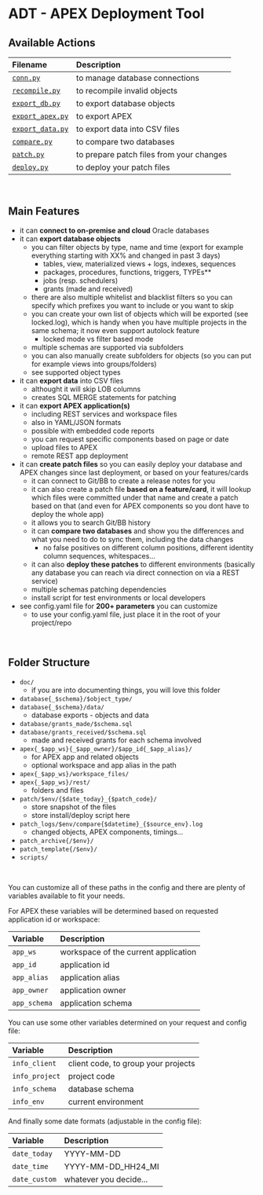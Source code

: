 # ADT - APEX Deployment Tool

## Available Actions

| Filename                                 | Description
| :--------------------------------------- | :----------
| [`conn.py`](./doc/conn.md)               | to manage database connections
| [`recompile.py`](./doc/recompile.py)     | to recompile invalid objects
| [`export_db.py`](./doc/export_db.py)     | to export database objects
| [`export_apex.py`](./doc/export_apex.py) | to export APEX
| [`export_data.py`](./doc/export_data.py) | to export data into CSV files
| [`compare.py`](./doc/compare.py)         | to compare two databases
| [`patch.py`](./doc/patch.py)             | to prepare patch files from your changes
| [`deploy.py`](./doc/deploy.py)           | to deploy your patch files

&nbsp;

## Main Features

- it can __connect to on-premise and cloud__ Oracle databases
- it can __export database objects__
    - you can filter objects by type, name and time (export for example everything starting with XX% and changed in past 3 days)
        - tables, view, materialized views + logs, indexes, sequences
        - packages, procedures, functions, triggers, TYPEs**
        - jobs (resp. schedulers)
        - grants (made and received)
    - there are also multiple whitelist and blacklist filters so you can specify which prefixes you want to include or you want to skip
    - you can create your own list of objects which will be exported (see locked.log), which is handy when you have multiple projects in the same schema; it now even support autolock feature
        - locked mode vs filter based mode
    - multiple schemas are supported via subfolders
    - you can also manually create subfolders for objects (so you can put for example views into groups/folders)
    - see supported object types
- it can __export data__ into CSV files
    - althought it will skip LOB columns
    - creates SQL MERGE statements for patching
- it can __export APEX application(s)__
    - including REST services and workspace files
    - also in YAML/JSON formats
    - possible with embedded code reports
    - you can request specific components based on page or date
    - upload files to APEX
    - remote REST app deployment
- it can __create patch files__ so you can easily deploy your database and APEX changes since last deployment, or based on your features/cards
    - it can connect to Git/BB to create a release notes for you
    - it can also create a patch file __based on a feature/card__, it will lookup which files were committed under that name and create a patch based on that (and even for APEX components so you dont have to deploy the whole app)
    - it allows you to search Git/BB history
    - it can __compare two databases__ and show you the differences and what you need to do to sync them, including the data changes
        - no false positives on different column positions, different identity column sequences, whitespaces…
    - it can also __deploy these patches__ to different environments (basically any database you can reach via direct connection on via a REST service)
    - multiple schemas patching dependencies
    - install script for test environments or local developers
- see config.yaml file for __200+ parameters__ you can customize
    - to use your config.yaml file, just place it in the root of your project/repo

&nbsp;

## Folder Structure

- `doc/`
    - if you are into documenting things, you will love this folder
- `database{_$schema}/$object_type/`
- `database{_$schema}/data/`
    - database exports - objects and data
- `database/grants_made/$schema.sql`
- `database/grants_received/$schema.sql`
    - made and received grants for each schema involved
- `apex{_$app_ws}{_$app_owner}/$app_id{_$app_alias}/`
    - for APEX app and related objects
    - optional workspace and app alias in the path
- `apex{_$app_ws}/workspace_files/`
- `apex{_$app_ws}/rest/`
    - folders and files
- `patch/$env/{$date_today}_{$patch_code}/`
    - store snapshot of the files
    - store install/deploy script here
- `patch_logs/$env/compare{$datetime}_{$source_env}.log`
    - changed objects, APEX components, timings...
- `patch_archive{/$env}/`
- `patch_template{/$env}/`
- `scripts/`

&nbsp;

You can customize all of these paths in the config and there are plenty of variables available to fit your needs.

For APEX these variables will be determined based on requested application id or workspace:

| Variable       | Description
| :------------- | :----------
| `app_ws`       | workspace of the current application
| `app_id`       | application id
| `app_alias`    | application alias
| `app_owner`    | application owner
| `app_schema`   | application schema

You can use some other variables determined on your request and config file:

| Variable       | Description
| :------------- | :----------
| `info_client`  | client code, to group your projects
| `info_project` | project code
| `info_schema`  | database schema
| `info_env`     | current environment

And finally some date formats (adjustable in the config file):

| Variable       | Description
| :------------- | :----------
| `date_today`   | YYYY-MM-DD
| `date_time`    | YYYY-MM-DD_HH24_MI
| `date_custom`  | whatever you decide...

&nbsp;

